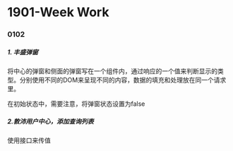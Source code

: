 # 1901-Week Work

### 0102

##### 1. 丰盛弹窗

​	将中心的弹窗和侧面的弹窗写在一个组件内，通过响应的一个值来判断显示的类型。分别使用不同的DOM来呈现不同的内容，数据的填充和处理放在同一个请求里。

在初始状态中，需要注意，将弹窗状态设置为false

##### 2.敦沛用户中心，添加查询列表

使用接口来传值
